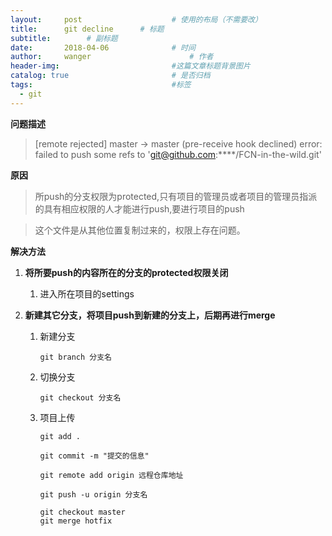 ```yaml
---
layout:     post                    # 使用的布局（不需要改）
title:      git decline      # 标题 
subtitle:        # 副标题
date:       2018-04-06              # 时间
author:     wanger                      # 作者
header-img:                         #这篇文章标题背景图片
catalog: true                       # 是否归档
tags:                               #标签
  - git
---
```


**问题描述**		


> [remote rejected] master -> master (pre-receive hook declined)
> error: failed to push some refs to 'git@github.com:****/FCN-in-the-wild.git'

**原因**

> 所push的分支权限为protected,只有项目的管理员或者项目的管理员指派的具有相应权限的人才能进行push,要进行项目的push

> 这个文件是从其他位置复制过来的，权限上存在问题。

**解决方法**

1. **将所要push的内容所在的分支的protected权限关闭**

   1. 进入所在项目的settings

2. **新建其它分支，将项目push到新建的分支上，后期再进行merge**

   1. 新建分支

      ```git
      git branch 分支名
      ```

   2. 切换分支

      ```
      git checkout 分支名
      ```

   3. 项目上传

      ```
      git add .
      
      git commit -m "提交的信息"
      
      git remote add origin 远程仓库地址
      
      git push -u origin 分支名
      ```

      

      ```git
      git checkout master
      git merge hotfix
      ```

      